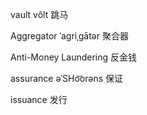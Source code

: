 
vault vôlt 跳马

Aggregator ˈagriˌgātər 聚合器

Anti-Money Laundering  反金钱

assurance əˈSHo͝orəns 保证

issuance 发行
